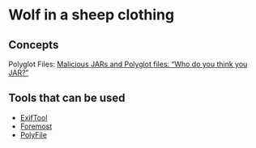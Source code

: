 # Wolf in a sheep clothing
## Concepts
Polyglot Files: [Malicious JARs and Polyglot files: “Who do you think you JAR?”](https://www.deepinstinct.com/blog/malicious-jars-and-polyglot-files-who-do-you-think-you-jar)
## Tools that can be used
- [ExifTool](https://exiftool.org/)
- [Foremost](https://github.com/gerryamurphy/Foremost)
- [PolyFile](https://github.com/trailofbits/polyfile)
